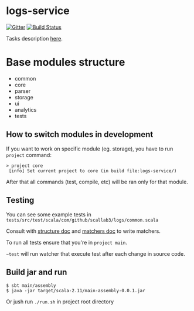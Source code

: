 # logs-service

[![Gitter](https://badges.gitter.im/scalalab3/logs-service.svg)](https://gitter.im/scalalab3/logs-service?utm_source=badge&utm_medium=badge&utm_campaign=pr-badge&utm_content=badge)
[![Build Status](https://travis-ci.org/scalalab3/logs-service.svg?branch=master)](https://travis-ci.org/scalalab3/logs-service)

Tasks description [here](https://github.com/scalalab3/logs-service/wiki).

# Base modules structure

* common
* core
* parser
* storage
* ui
* analytics
* tests


## How to switch modules in development

If you want to work on specific module (eg. storage), you have to run `project` command:

```
> project core
 [info] Set current project to core (in build file:logs-service/)
```

After that all commands (test, compile, etc) will be ran only for that module.


## Testing

You can see some example tests in `tests/src/test/scala/com/github/scallab3/logs/common.scala`

Consult with [structure doc](https://etorreborre.github.io/specs2/guide/SPECS2-3.7.2/org.specs2.guide.Structure.html) and [matchers doc](https://etorreborre.github.io/specs2/guide/SPECS2-3.7.2/org.specs2.guide.Matchers.html) to write matchers.

To run all tests ensure that you're in `project main`.

`~test` will run watcher that execute test after each change in source code.

## Build jar and run

```
$ sbt main/assembly
$ java -jar target/scala-2.11/main-assembly-0.0.1.jar
```

Or jush run `./run.sh` in project root directory